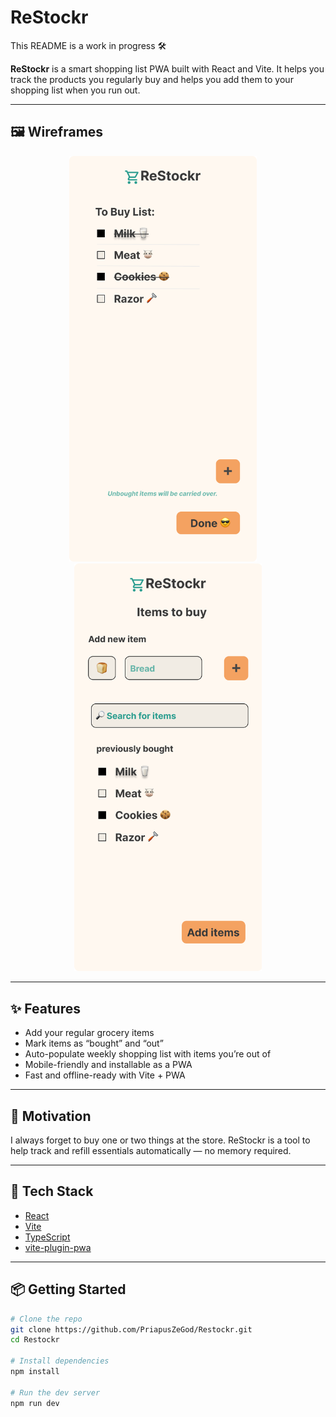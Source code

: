 # ReStockr

This README is a work in progress 🛠️

**ReStockr** is a smart shopping list PWA built with React and Vite. It helps you track the products you regularly buy and helps you add them to your shopping list when you run out.

---

## 🖼️ Wireframes

<p align="center">
  <img src="./UX/Figma/WireFrames/Buy_Items_View.png" alt="To Buy List View" width="300"/>
  &nbsp;&nbsp;&nbsp;
  <img src="./UX/Figma/WireFrames/Add_Items_View.png" alt="Add Items View" width="300"/>
</p>

---

## ✨ Features

- Add your regular grocery items
- Mark items as “bought” and “out”
- Auto-populate weekly shopping list with items you’re out of
- Mobile-friendly and installable as a PWA
- Fast and offline-ready with Vite + PWA

---

## 🧠 Motivation

I always forget to buy one or two things at the store. ReStockr is a tool to help track and refill essentials automatically — no memory required.

---

## 🚀 Tech Stack

- [React](https://reactjs.org/)
- [Vite](https://vitejs.dev/)
- [TypeScript](https://www.typescriptlang.org/)
- [vite-plugin-pwa](https://vite-pwa-org.netlify.app/)

---

## 📦 Getting Started

```bash
# Clone the repo
git clone https://github.com/PriapusZeGod/Restockr.git
cd Restockr

# Install dependencies
npm install

# Run the dev server
npm run dev
```
